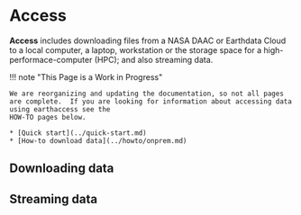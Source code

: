 # Access

**Access** includes downloading files from a NASA DAAC or Earthdata Cloud to a local computer, a laptop, workstation or the storage space for a high-performace-computer (HPC); and also streaming data.

!!! note "This Page is a Work in Progress"

    We are reorganizing and updating the documentation, so not all pages are complete.  If you are looking for information about accessing data using earthaccess see the
    HOW-TO pages below.

    * [Quick start](../quick-start.md)
    * [How-to download data](../howto/onprem.md)

## Downloading data


## Streaming data
